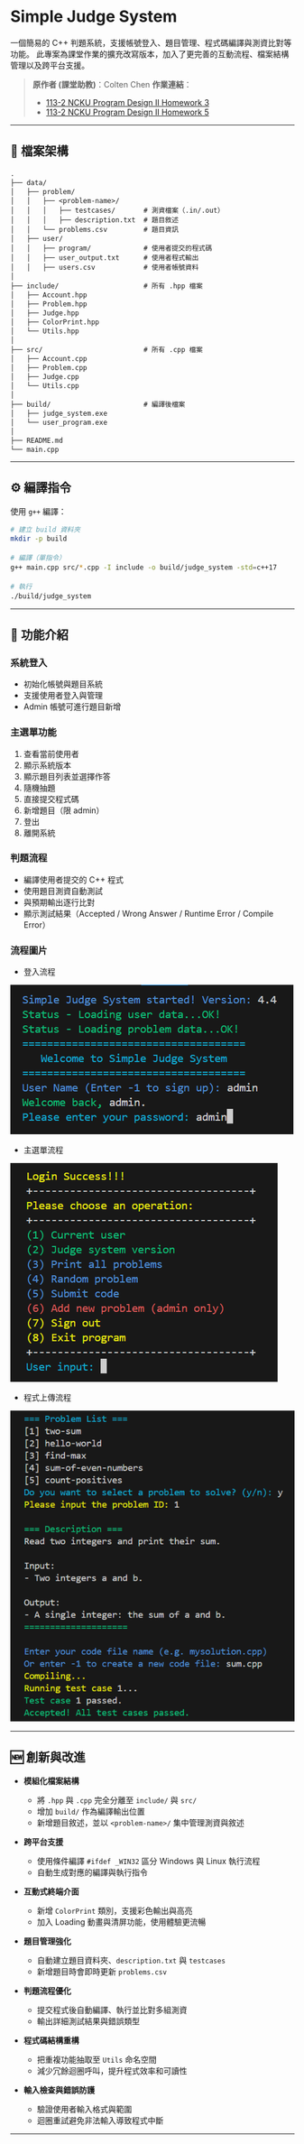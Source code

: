 # Simple Judge System

一個簡易的 C++ 判題系統，支援帳號登入、題目管理、程式碼編譯與測資比對等功能。
此專案為課堂作業的擴充改寫版本，加入了更完善的互動流程、檔案結構管理以及跨平台支援。

> **原作者 (課堂助教)**：Colten Chen
> **作業連結**：
>
> * [113-2 NCKU Program Design II Homework 3](https://hackmd.io/@L39Ai4MITOCY2Aioz54q2g/BytzQOz6Je#113-2-NCKU-Program-Design-II-Homework-3)
> * [113-2 NCKU Program Design II Homework 5](https://hackmd.io/@L39Ai4MITOCY2Aioz54q2g/BJrQB3qzxl#113-2-NCKU-Program-Design-II-Homework-5)

---

## 📂 檔案架構

```
.
├── data/
│   ├── problem/
│   │   ├── <problem-name>/        
│   │   │   ├── testcases/       # 測資檔案（.in/.out）
│   │   │   ├── description.txt  # 題目敘述
│   │   └── problems.csv         # 題目資訊
│   ├── user/
│   │   ├── program/             # 使用者提交的程式碼
│   │   ├── user_output.txt      # 使用者程式輸出
│   │   ├── users.csv            # 使用者帳號資料
│
├── include/                     # 所有 .hpp 檔案
│   ├── Account.hpp
│   ├── Problem.hpp
│   ├── Judge.hpp
│   ├── ColorPrint.hpp
│   └── Utils.hpp
│
├── src/                         # 所有 .cpp 檔案
│   ├── Account.cpp
│   ├── Problem.cpp
│   ├── Judge.cpp
│   └── Utils.cpp
│
├── build/                       # 編譯後檔案
│   ├── judge_system.exe
│   └── user_program.exe
│
├── README.md
└── main.cpp
```

---

## ⚙️ 編譯指令

使用 `g++` 編譯：

```bash
# 建立 build 資料夾
mkdir -p build

# 編譯（單指令）
g++ main.cpp src/*.cpp -I include -o build/judge_system -std=c++17

# 執行
./build/judge_system
```

---

## 🚀 功能介紹

### 系統登入

* 初始化帳號與題目系統
* 支援使用者登入與管理
* Admin 帳號可進行題目新增

### 主選單功能

1. 查看當前使用者
2. 顯示系統版本
3. 顯示題目列表並選擇作答
4. 隨機抽題
5. 直接提交程式碼
6. 新增題目（限 admin）
7. 登出
8. 離開系統

### 判題流程

* 編譯使用者提交的 C++ 程式
* 使用題目測資自動測試
* 與預期輸出逐行比對
* 顯示測試結果（Accepted / Wrong Answer / Runtime Error / Compile Error）

### 流程圖片

* 登入流程

![登入流程圖](./images/example1.png)

* 主選單流程

![主選單流程圖](./images/example2.png)

* 程式上傳流程

![程式上傳流程圖](./images/example3.png)

---

## 🆕 創新與改進

* **模組化檔案結構**

  * 將 `.hpp` 與 `.cpp` 完全分離至 `include/` 與 `src/`
  * 增加 `build/` 作為編譯輸出位置
  * 新增題目敘述，並以 `<problem-name>/` 集中管理測資與敘述

* **跨平台支援**

  * 使用條件編譯 `#ifdef _WIN32` 區分 Windows 與 Linux 執行流程
  * 自動生成對應的編譯與執行指令

* **互動式終端介面**

  * 新增 `ColorPrint` 類別，支援彩色輸出與高亮
  * 加入 Loading 動畫與清屏功能，使用體驗更流暢

* **題目管理強化**

  * 自動建立題目資料夾、`description.txt` 與 `testcases`
  * 新增題目時會即時更新 `problems.csv`

* **判題流程優化**

  * 提交程式後自動編譯、執行並比對多組測資
  * 輸出詳細測試結果與錯誤類型

* **程式碼結構重構**

  * 把重複功能抽取至 `Utils` 命名空間
  * 減少冗餘迴圈呼叫，提升程式效率和可讀性

* **輸入檢查與錯誤防護**

  * 驗證使用者輸入格式與範圍
  * 迴圈重試避免非法輸入導致程式中斷

---


